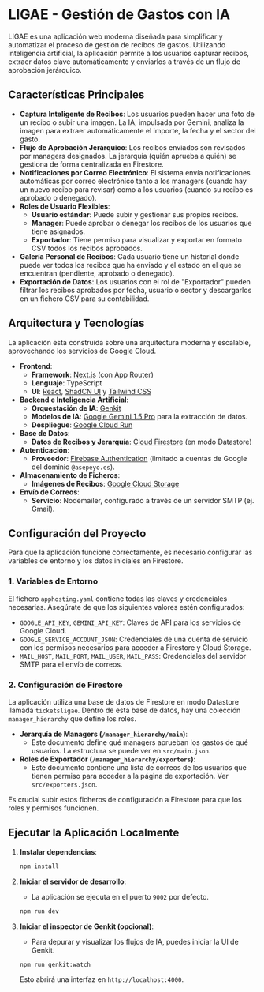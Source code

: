 
# LIGAE - Gestión de Gastos con IA

LIGAE es una aplicación web moderna diseñada para simplificar y automatizar el proceso de gestión de recibos de gastos. Utilizando inteligencia artificial, la aplicación permite a los usuarios capturar recibos, extraer datos clave automáticamente y enviarlos a través de un flujo de aprobación jerárquico.

## Características Principales

- **Captura Inteligente de Recibos**: Los usuarios pueden hacer una foto de un recibo o subir una imagen. La IA, impulsada por Gemini, analiza la imagen para extraer automáticamente el importe, la fecha y el sector del gasto.
- **Flujo de Aprobación Jerárquico**: Los recibos enviados son revisados por managers designados. La jerarquía (quién aprueba a quién) se gestiona de forma centralizada en Firestore.
- **Notificaciones por Correo Electrónico**: El sistema envía notificaciones automáticas por correo electrónico tanto a los managers (cuando hay un nuevo recibo para revisar) como a los usuarios (cuando su recibo es aprobado o denegado).
- **Roles de Usuario Flexibles**:
    - **Usuario estándar**: Puede subir y gestionar sus propios recibos.
    - **Manager**: Puede aprobar o denegar los recibos de los usuarios que tiene asignados.
    - **Exportador**: Tiene permiso para visualizar y exportar en formato CSV todos los recibos aprobados.
- **Galería Personal de Recibos**: Cada usuario tiene un historial donde puede ver todos los recibos que ha enviado y el estado en el que se encuentran (pendiente, aprobado o denegado).
- **Exportación de Datos**: Los usuarios con el rol de "Exportador" pueden filtrar los recibos aprobados por fecha, usuario o sector y descargarlos en un fichero CSV para su contabilidad.

## Arquitectura y Tecnologías

La aplicación está construida sobre una arquitectura moderna y escalable, aprovechando los servicios de Google Cloud.

- **Frontend**:
    - **Framework**: [Next.js](https://nextjs.org/) (con App Router)
    - **Lenguaje**: TypeScript
    - **UI**: [React](https://react.dev/), [ShadCN UI](https://ui.shadcn.com/) y [Tailwind CSS](https://tailwindcss.com/)
- **Backend e Inteligencia Artificial**:
    - **Orquestación de IA**: [Genkit](https://firebase.google.com/docs/genkit)
    - **Modelos de IA**: [Google Gemini 1.5 Pro](https://deepmind.google/technologies/gemini/) para la extracción de datos.
    - **Despliegue**: [Google Cloud Run](https://cloud.google.com/run)
- **Base de Datos**:
    - **Datos de Recibos y Jerarquía**: [Cloud Firestore](https://firebase.google.com/docs/firestore) (en modo Datastore)
- **Autenticación**:
    - **Proveedor**: [Firebase Authentication](https://firebase.google.com/docs/auth) (limitado a cuentas de Google del dominio `@asepeyo.es`).
- **Almacenamiento de Ficheros**:
    - **Imágenes de Recibos**: [Google Cloud Storage](https://cloud.google.com/storage)
- **Envío de Correos**:
    - **Servicio**: Nodemailer, configurado a través de un servidor SMTP (ej. Gmail).

## Configuración del Proyecto

Para que la aplicación funcione correctamente, es necesario configurar las variables de entorno y los datos iniciales en Firestore.

### 1. Variables de Entorno

El fichero `apphosting.yaml` contiene todas las claves y credenciales necesarias. Asegúrate de que los siguientes valores estén configurados:

- `GOOGLE_API_KEY`, `GEMINI_API_KEY`: Claves de API para los servicios de Google Cloud.
- `GOOGLE_SERVICE_ACCOUNT_JSON`: Credenciales de una cuenta de servicio con los permisos necesarios para acceder a Firestore y Cloud Storage.
- `MAIL_HOST`, `MAIL_PORT`, `MAIL_USER`, `MAIL_PASS`: Credenciales del servidor SMTP para el envío de correos.

### 2. Configuración de Firestore

La aplicación utiliza una base de datos de Firestore en modo Datastore llamada `ticketsligae`. Dentro de esta base de datos, hay una colección `manager_hierarchy` que define los roles.

- **Jerarquía de Managers (`/manager_hierarchy/main`)**:
    - Este documento define qué managers aprueban los gastos de qué usuarios. La estructura se puede ver en `src/main.json`.
- **Roles de Exportador (`/manager_hierarchy/exporters`)**:
    - Este documento contiene una lista de correos de los usuarios que tienen permiso para acceder a la página de exportación. Ver `src/exporters.json`.

Es crucial subir estos ficheros de configuración a Firestore para que los roles y permisos funcionen.

## Ejecutar la Aplicación Localmente

1.  **Instalar dependencias**:
    ```bash
    npm install
    ```

2.  **Iniciar el servidor de desarrollo**:
    - La aplicación se ejecuta en el puerto `9002` por defecto.
    ```bash
    npm run dev
    ```

3.  **Iniciar el inspector de Genkit (opcional)**:
    - Para depurar y visualizar los flujos de IA, puedes iniciar la UI de Genkit.
    ```bash
    npm run genkit:watch
    ```
    Esto abrirá una interfaz en `http://localhost:4000`.

